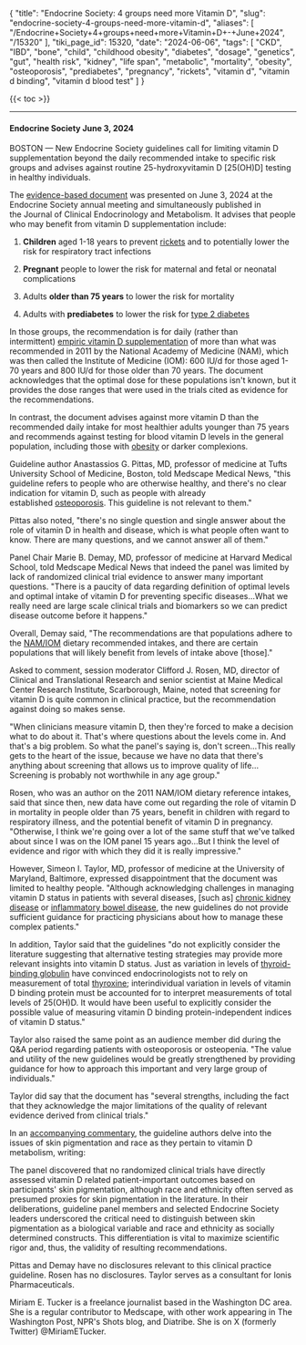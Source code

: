{
    "title": "Endocrine Society: 4 groups need more Vitamin D",
    "slug": "endocrine-society-4-groups-need-more-vitamin-d",
    "aliases": [
        "/Endocrine+Society+4+groups+need+more+Vitamin+D+-+June+2024",
        "/15320"
    ],
    "tiki_page_id": 15320,
    "date": "2024-06-06",
    "tags": [
        "CKD",
        "IBD",
        "bone",
        "child",
        "childhood obesity",
        "diabetes",
        "dosage",
        "genetics",
        "gut",
        "health risk",
        "kidney",
        "life span",
        "metabolic",
        "mortality",
        "obesity",
        "osteoporosis",
        "prediabetes",
        "pregnancy",
        "rickets",
        "vitamin d",
        "vitamin d binding",
        "vitamin d blood test"
    ]
}


{{< toc >}}

---

#### Endocrine Society June 3, 2024

BOSTON — New Endocrine Society guidelines call for limiting vitamin D supplementation beyond the daily recommended intake to specific risk groups and advises against routine 25-hydroxyvitamin D <span>[25(OH)D]</span> testing in healthy individuals. 

The [evidence-based document](https://academic.oup.com/jcem/advance-article/doi/10.1210/clinem/dgae290/7685305) was presented on June 3, 2024 at the Endocrine Society annual meeting and simultaneously published in the Journal of Clinical Endocrinology and Metabolism. It advises that people who may benefit from vitamin D supplementation include: 

1.  **Children**  aged 1-18 years to prevent [rickets](https://emedicine.medscape.com/article/985510-overview) and to potentially lower the risk for respiratory tract infections

1.  **Pregnant**  people to lower the risk for maternal and fetal or neonatal complications

1. Adults  **older than 75 years**  to lower the risk for mortality

1. Adults with  **prediabetes**  to lower the risk for [type 2 diabetes](https://emedicine.medscape.com/article/117853-overview)

In those groups, the recommendation is for daily (rather than intermittent) [empiric vitamin D supplementation](https://nap.nationalacademies.org/catalog/13050/dietary-reference-intakes-for-calcium-and-vitamin-d) of more than what was recommended in 2011 by the National Academy of Medicine (NAM), which was then called the Institute of Medicine (IOM): 600 IU/d for those aged 1-70 years and 800 IU/d for those older than 70 years. The document acknowledges that the optimal dose for these populations isn't known, but it provides the dose ranges that were used in the trials cited as evidence for the recommendations. 

In contrast, the document advises against more vitamin D than the recommended daily intake for most healthier adults younger than 75 years and recommends against testing for blood vitamin D levels in the general population, including those with [obesity](https://emedicine.medscape.com/article/123702-overview) or darker complexions. 

Guideline author Anastassios G. Pittas, MD, professor of medicine at Tufts University School of Medicine, Boston, told Medscape Medical News, "this guideline refers to people who are otherwise healthy, and there's no clear indication for vitamin D, such as people with already established [osteoporosis](https://emedicine.medscape.com/article/330598-overview). This guideline is not relevant to them."

Pittas also noted, "there's no single question and single answer about the role of vitamin D in health and disease, which is what people often want to know. There are many questions, and we cannot answer all of them."

Panel Chair Marie B. Demay, MD, professor of medicine at Harvard Medical School, told Medscape Medical News that indeed the panel was limited by lack of randomized clinical trial evidence to answer many important questions. "There is a paucity of data regarding definition of optimal levels and optimal intake of vitamin D for preventing specific diseases…What we really need are large scale clinical trials and biomarkers so we can predict disease outcome before it happens."

Overall, Demay said, "The recommendations are that populations adhere to the [NAM/IOM](NAM/IOM) dietary recommended intakes, and there are certain populations that will likely benefit from levels of intake above <span>[those]</span>." 

Asked to comment, session moderator Clifford J. Rosen, MD, director of Clinical and Translational Research and senior scientist at Maine Medical Center Research Institute, Scarborough, Maine, noted that screening for vitamin D is quite common in clinical practice, but the recommendation against doing so makes sense. 

"When clinicians measure vitamin D, then they're forced to make a decision what to do about it. That's where questions about the levels come in. And that's a big problem. So what the panel's saying is, don't screen…This really gets to the heart of the issue, because we have no data that there's anything about screening that allows us to improve quality of life…Screening is probably not worthwhile in any age group."

Rosen, who was an author on the 2011 NAM/IOM dietary reference intakes, said that since then, new data have come out regarding the role of vitamin D in mortality in people older than 75 years, benefit in children with regard to respiratory illness, and the potential benefit of vitamin D in pregnancy. "Otherwise, I think we're going over a lot of the same stuff that we've talked about since I was on the IOM panel 15 years ago…But I think the level of evidence and rigor with which they did it is really impressive."

However, Simeon I. Taylor, MD, professor of medicine at the University of Maryland, Baltimore, expressed disappointment that the document was limited to healthy people. "Although acknowledging challenges in managing vitamin D status in patients with several diseases, <span>[such as]</span> [chronic kidney disease](https://emedicine.medscape.com/article/238798-overview) or [inflammatory bowel disease](https://emedicine.medscape.com/article/179037-overview), the new guidelines do not provide sufficient guidance for practicing physicians about how to manage these complex patients."

In addition, Taylor said that the guidelines "do not explicitly consider the literature suggesting that alternative testing strategies may provide more relevant insights into vitamin D status. Just as variation in levels of [thyroid-binding globulin](https://emedicine.medscape.com/article/2089554-overview) have convinced endocrinologists not to rely on measurement of total [thyroxine](https://emedicine.medscape.com/article/2089576-overview); interindividual variation in levels of vitamin D binding protein must be accounted for to interpret measurements of total levels of 25(OH)D. It would have been useful to explicitly consider the possible value of measuring vitamin D binding protein-independent indices of vitamin D status."

Taylor also raised the same point as an audience member did during the Q&A period regarding patients with osteoporosis or osteopenia. "The value and utility of the new guidelines would be greatly strengthened by providing guidance for how to approach this important and very large group of individuals."

Taylor did say that the document has "several strengths, including the fact that they acknowledge the major limitations of the quality of relevant evidence derived from clinical trials." 

In an [accompanying commentary](https://academic.oup.com/jcem/advance-article/doi/10.1210/clinem/dgae314/7671048), the guideline authors delve into the issues of skin pigmentation and race as they pertain to vitamin D metabolism, writing: 

The panel discovered that no randomized clinical trials have directly assessed vitamin D related patient-important outcomes based on participants' skin pigmentation, although race and ethnicity often served as presumed proxies for skin pigmentation in the literature. In their deliberations, guideline panel members and selected Endocrine Society leaders underscored the critical need to distinguish between skin pigmentation as a biological variable and race and ethnicity as socially determined constructs. This differentiation is vital to maximize scientific rigor and, thus, the validity of resulting recommendations.

Pittas and Demay have no disclosures relevant to this clinical practice guideline. Rosen has no disclosures. Taylor serves as a consultant for Ionis Pharmaceuticals. 

Miriam E. Tucker is a freelance journalist based in the Washington DC area. She is a regular contributor to Medscape, with other work appearing in The Washington Post, NPR's Shots blog, and Diatribe. She is on X (formerly Twitter) @MiriamETucker.